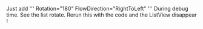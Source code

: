Just add
'''
Rotation="180" FlowDirection="RightToLeft"
'''
During debug time.
See the list rotate.
Rerun this with the code and the ListView disappear !